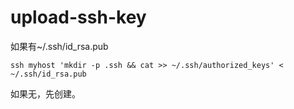 # upload-ssh-key


如果有~/.ssh/id_rsa.pub

    ssh myhost 'mkdir -p .ssh && cat >> ~/.ssh/authorized_keys' < ~/.ssh/id_rsa.pub

如果无，先创建。